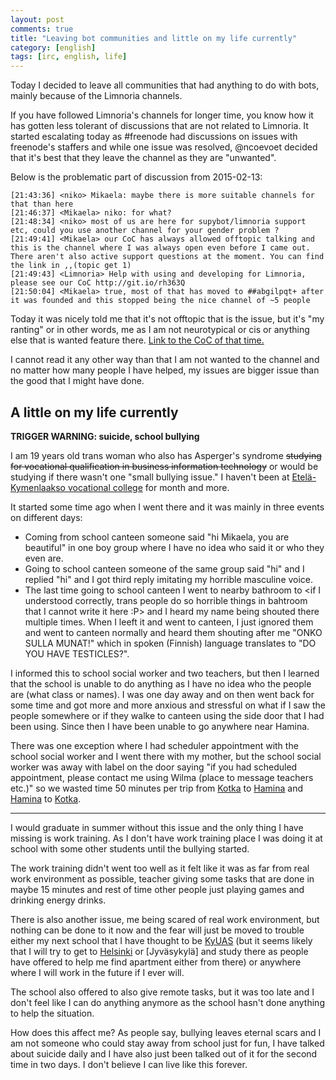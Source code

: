 ```yaml
---
layout: post
comments: true
title: "Leaving bot communities and little on my life currently"
category: [english]
tags: [irc, english, life]
---
```


Today I decided to leave all communities that had anything to do with bots,
mainly because of the Limnoria channels.

If you have followed Limnoria's channels for longer time, you know how
it has gotten less tolerant of discussions that are not related to
Limnoria. It started escalating today as \#freenode had discussions on
issues with freenode's staffers and while one issue was resolved, @ncoevoet
decided that it's best that they leave the channel as they are "unwanted".

Below is the problematic part of discussion from 2015-02-13:

```text
[21:43:36] <niko> Mikaela: maybe there is more suitable channels for that than here
[21:46:37] <Mikaela> niko: for what?
[21:48:34] <niko> most of us are here for supybot/limnoria support etc, could you use another channel for your gender problem ?  
[21:49:41] <Mikaela> our CoC has always allowed offtopic talking and this is the channel where I was always open even before I came out. There aren't also active support questions at the moment. You can find the link in ,,(topic get 1)
[21:49:43] <Limnoria> Help with using and developing for Limnoria, please see our CoC http://git.io/rh363Q
[21:50:04] <Mikaela> true, most of that has moved to ##abgilpqt+ after it was founded and this stopped being the nice channel of ~5 people
```

Today it was nicely told me that it's not offtopic that is the issue, but
it's "my ranting" or in other words, me as I am not neurotypical or cis
or anything else that is wanted feature there. [Link to the CoC of that time.](https://github.com/ProgVal/Limnoria/wiki/CoC/ee9f12ec56159c618bec12f2df41a99596555c85)

I cannot read it any other way than that I am not wanted to the channel and
no matter how many people I have helped, my issues are bigger issue than
the good that I might have done.

## A little on my life currently

**TRIGGER WARNING: suicide, school bullying**

I am 19 years old trans woman who also has Asperger's syndrome
<s>studying for vocational qualification in business information
technology</s> or would be studying if there wasn't one "small bullying
issue." I haven't been at
[Etelä-Kymenlaakso vocational college](http://ekami.fi/in-english) for
month and more.

It started some time ago when I went there and it was mainly in three
events on different days:

* Coming from school canteen someone said "hi Mikaela, you are beautiful"
  in one boy group where I have no idea who said it or who they even are.
* Going to school canteen someone of the same group said "hi" and I replied
  "hi" and I got third reply imitating my horrible masculine voice.
* The last time going to school canteen I went to nearby bathroom to
  \<if I understood correctly, trans people do so horrible things in
  bahtroom that I cannot write it here :P\> and I heard my name being
  shouted there multiple times. When I leeft it and went to canteen, I
  just ignored them and went to canteen normally and heard them shouting
  after me "ONKO SULLA MUNAT!" which in spoken (Finnish) language
  translates to "DO YOU HAVE TESTICLES?".

I informed this to school social worker and two teachers, but then I
learned that the school is unable to do anything as I have no idea who
the people are (what class or names). I was one day away and on then went
back for some time and got more and more anxious and stressful on what
if I saw the people somewhere or if they walke to canteen using the side
door that I had been using. Since then I have been unable to go anywhere
near Hamina.

There was one exception where I had scheduler appointment with the school
social worker and I went there with my mother, but the school social
worker was away with label on the door saying "if you had scheduled
appointment, please contact me using Wilma (place to message teachers 
etc.)" so we wasted time 50 minutes per trip from [Kotka] to [Hamina] and
[Hamina] to [Kotka].

[Kotka]:http://www.kotka.fi/en/residents
[Hamina]:http://hamina.fi/en/About%20Hamina

* * * * *

I would graduate in summer without this issue and the only thing I have
missing is work training. As I don't have work training place I was doing
it at school with some other students until the bullying started.

The work training didn't went too well as it felt like it was as far
from real work environment as possible, teacher giving some tasks that are
done in maybe 15 minutes and rest of time other people just playing games
and drinking energy drinks.

There is also another issue, me being scared of real work environment, but
nothing can be done to it now and the fear will just be moved to trouble
either my next school that I have thought to be
[KyUAS](http://www.kyamk.fi/Frontpage) (but it seems likely that I will
try to get to [Helsinki] or [Jyväsykylä] and study there as people have
offered to help me find apartment either from there) or anywhere where I
will work in the future if I ever will.

[Helsinki]:http://www.hel.fi/www/helsinki/en
[Jyväskylä]:http://www.hel.fi/www/helsinki/en

The school also offered to also give remote tasks, but it was too late and
I don't feel like I can do anything anymore as the school hasn't done
anything to help the situation.

How does this affect me? As people say, bullying leaves eternal scars and I
am not someone who could stay away from school just for fun, I have talked
about suicide daily and I have also just been talked out of it for the
second time in two days. I don't believe I can live like this forever.
